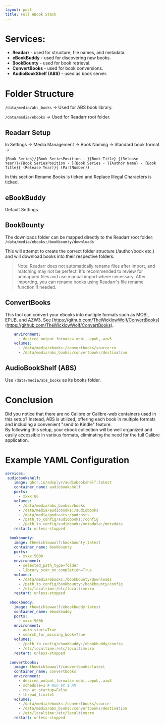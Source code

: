 ```yaml
---
layout: post
title: Full eBook Stack
---
```



# Services:

- **Readarr** - used for structure, file names, and metadata.
- **eBookBuddy** - used for discovering new books.
- **BookBounty** - used for book retrieval.
- **ConvertBooks** - used for book conversions.
- **AudioBookShelf (ABS)** - used as book server.
	
# Folder Structure

`/data/media/abs_books` -> Used for ABS book library.

`/data/media/ebooks` -> Used for Readarr root folder.


## Readarr Setup

In Settings -> Media Management -> Book Naming -> Standard book format ->

`{Book Series}/{Book SeriesPosition - }{Book Title} {(Release Year)}/{Book SeriesPosition - }{Book Series - }{Author Name} - {Book Title}{ (Release Year)}{ (PartNumber)}`

In this section Rename Books is ticked and Replace Illegal Characters is ticked.


## eBookBuddy

Default Settings.


## BookBounty

The downloads folder can be mapped directly to the Readarr root folder:  
`/data/media/ebooks:/bookbounty/downloads`

This will attempt to create the correct folder structure (/author/book etc.) and will download books into their respective folders.

> Note: Readarr does not automatically rename files after import, and matching may not be perfect. 
> It's recommended to review for unmapped files and use manual import where necessary.
> After importing, you can rename books using Readarr's file rename function if needed.

## ConvertBooks

This tool can convert your ebooks into multiple formats such as MOBI, EPUB, and AZW3.
See [https://github.com/TheWicklowWolf/ConvertBooks](https://github.com/TheWicklowWolf/ConvertBooks).

```yaml
    environment:
      - desired_output_formats=.mobi,.epub,.azw3
    volumes:      
      - /data/media/ebooks:/convertbooks/source:ro
      - /data/media/abs_books:/convertbooks/destination
```

## AudioBookShelf (ABS)

Use `/data/media/abs_books` as its books folder.


# Conclusion
Did you notice that there are no Calibre or Calibre-web containers used in this setup? 
Instead, ABS is utilized, offering each book in multiple formats and including a convenient "send to Kindle" feature.  
By following this setup, your ebook collection will be well organized and easily accessible in various formats, eliminating the need for the full Calibre application.

# Example YAML Configuration

```yaml
services:
 audiobookshelf:
    image: ghcr.io/advplyr/audiobookshelf:latest
    container_name: audiobookshelf
    ports:
      - xxxx:80
    volumes:
      - /data/media/abs_books:/books
      - /data/media/audiobooks:/audiobooks
      - /data/media/podcasts:/podcasts
      - /path_to_config/audiobooks:/config
      - /path_to_config/audiobooks/metadata:/metadata
    restart: unless-stopped
  
  bookbounty:
    image: thewicklowwolf/bookbounty:latest
    container_name: bookbounty
    ports:
      - xxxx:5000
    environment:
      - selected_path_type=folder
      - library_scan_on_completion=True
    volumes:
      - /data/media/ebooks:/bookbounty/downloads
      - /path_to_config/bookbounty:/bookbounty/config
      - /etc/localtime:/etc/localtime:ro
    restart: unless-stopped
    
  ebookbuddy:
    image: thewicklowwolf/ebookbuddy:latest
    container_name: ebookbuddy
    ports:
      - xxxx:5000
    environment:
      - auto_start=True
      - search_for_missing_book=True
    volumes:
      - /path_to_config/ebookbuddy:/ebookbuddy/config
      - /etc/localtime:/etc/localtime:ro
    restart: unless-stopped
  
  convertbooks:
    image: thewicklowwolf/convertbooks:latest
    container_name: convertbooks
    environment:
      - desired_output_formats=.mobi,.epub,.azw3
      - schedule=1 # Run at 1 AM
      - run_at_startup=False
      - thread_limit=1
    volumes:
      - /data/media/ebooks:/convertbooks/source
      - /data/media/abs_books:/convertbooks/destination
      - /etc/localtime:/etc/localtime:ro
    restart: unless-stopped
```
